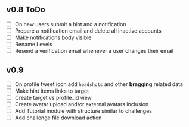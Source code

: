 ## v0.8 ToDo
* [ ] On new users submit a hint and a notification
* [ ] Prepare a notification email and delete all inactive accounts
* [ ] Make notifications body visible
* [ ] Rename Levels
* [ ] Resend a verification email whenever a user changes their email

## v0.9
* [ ] On profile tweet icon add `headshots` and other __bragging__ related data
* [ ] Make hint items links to target
* [ ] Create target vs profile_id view
* [ ] Create avatar upload and/or external avatars inclusion
* [ ] Add Tutorial module with structure similar to challenges
* [ ] Add challenge file download action
